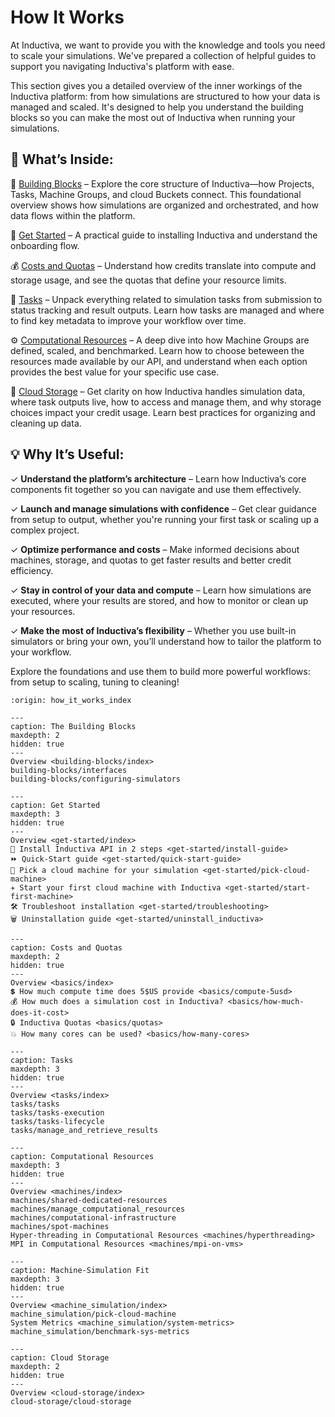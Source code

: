 # How It Works

At Inductiva, we want to provide you with the knowledge and tools you need to scale your simulations.
We've prepared a collection of helpful guides to support you navigating Inductiva's platform
with ease.

This section gives you a detailed overview of the inner workings of the Inductiva platform: from 
how simulations are structured to how your data is managed and scaled. It's designed to help you 
understand the building blocks so you can make the most out of Inductiva when running your simulations.

## 📘 What’s Inside:
🧱 [Building Blocks](building-blocks/index) – Explore the core structure of Inductiva—how Projects, 
Tasks, Machine Groups, and cloud Buckets connect. This foundational overview shows how simulations are 
organized and orchestrated, and how data flows within the platform.

🚀 [Get Started](get-started/index) – A practical guide to installing Inductiva and understand the 
onboarding flow. 

💰 [Costs and Quotas](basics/index) – Understand how credits translate into compute and storage usage, 
and see the quotas that define your resource limits. 

🧩 [Tasks](tasks/index) – Unpack everything related to simulation tasks from submission to status 
tracking and result outputs. Learn how tasks are managed and where to find key metadata to improve 
your workflow over time.

⚙️ [Computational Resources](machines/index) – A deep dive into how Machine Groups are defined, 
scaled, and benchmarked. Learn how to choose beteween the resources made available by our API, and 
understand when each option provides the best value for your specific use case.

📁 [Cloud Storage](cloud-storage/index) – Get clarity on how Inductiva handles simulation data, 
where task outputs live, how to access and manage them, and why storage choices impact your credit 
usage. Learn best practices for organizing and cleaning up data.


## 💡 Why It’s Useful:   
✓ **Understand the platform’s architecture** – Learn how Inductiva’s core components fit together so 
you can navigate and use them effectively.

✓ **Launch and manage simulations with confidence** – Get clear guidance from setup to output, whether 
you're running your first task or scaling up a complex project.

✓ **Optimize performance and costs** – Make informed decisions about machines, storage, and quotas to 
get faster results and better credit efficiency.

✓ **Stay in control of your data and compute** – Learn how simulations are executed, where your results 
are stored, and how to monitor or clean up your resources.

✓ **Make the most of Inductiva’s flexibility** – Whether you use built-in simulators or bring your own, 
you’ll understand how to tailor the platform to your workflow.


Explore the foundations and use them to build more powerful workflows: from setup to scaling, 
tuning to cleaning!


```{banner}
:origin: how_it_works_index
```

```{toctree}
---
caption: The Building Blocks
maxdepth: 2
hidden: true
---
Overview <building-blocks/index>
building-blocks/interfaces
building-blocks/configuring-simulators
```

```{toctree}
---
caption: Get Started  
maxdepth: 3
hidden: true
---
Overview <get-started/index>
🚀 Install Inductiva API in 2 steps <get-started/install-guide>
⏩ Quick-Start guide <get-started/quick-start-guide>
📌 Pick a cloud machine for your simulation <get-started/pick-cloud-machine>
✈️ Start your first cloud machine with Inductiva <get-started/start-first-machine>
🛠️ Troubleshoot installation <get-started/troubleshooting>
🗑️ Uninstallation guide <get-started/uninstall_inductiva>
```

```{toctree}
---
caption: Costs and Quotas
maxdepth: 2
hidden: true
---
Overview <basics/index>
💲 How much compute time does 5$US provide <basics/compute-5usd>
💰 How much does a simulation cost in Inductiva? <basics/how-much-does-it-cost>
🔒 Inductiva Quotas <basics/quotas>
💥 How many cores can be used? <basics/how-many-cores>
```

```{toctree}
---
caption: Tasks
maxdepth: 3
hidden: true
---
Overview <tasks/index>
tasks/tasks
tasks/tasks-execution
tasks/tasks-lifecycle
tasks/manage_and_retrieve_results
```

```{toctree}
---
caption: Computational Resources
maxdepth: 3
hidden: true
---
Overview <machines/index>
machines/shared-dedicated-resources
machines/manage_computational_resources
machines/computational-infrastructure
machines/spot-machines
Hyper-threading in Computational Resources <machines/hyperthreading>
MPI in Computational Resources <machines/mpi-on-vms>
```

```{toctree}
---
caption: Machine-Simulation Fit
maxdepth: 3
hidden: true
---
Overview <machine_simulation/index>
machine_simulation/pick-cloud-machine
System Metrics <machine_simulation/system-metrics>
machine_simulation/benchmark-sys-metrics
```

```{toctree}
---
caption: Cloud Storage
maxdepth: 2
hidden: true
---
Overview <cloud-storage/index>
cloud-storage/cloud-storage
```

